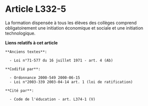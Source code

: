 # Article L332-5

La formation dispensée à tous les élèves des collèges comprend obligatoirement une initiation économique et sociale et une
initiation technologique.

**Liens relatifs à cet article**

	**Anciens textes**:

	  - Loi n°71-577 du 16 juillet 1971 - art. 4 (Ab)

	**Codifié par**:

	  - Ordonnance 2000-549 2000-06-15
	  - Loi n°2003-339 2003-04-14 art. 1 (loi de ratification)

	**Cité par**:

	  - Code de l'éducation - art. L374-1 (V)
